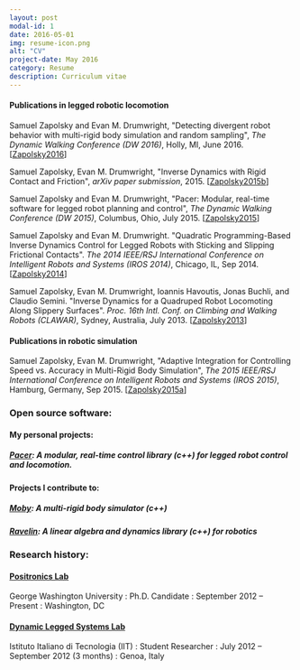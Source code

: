 ```yaml
---
layout: post
modal-id: 1
date: 2016-05-01
img: resume-icon.png
alt: "CV"
project-date: May 2016
category: Resume
description: Curriculum vitae 
---
```


#### Publications in legged robotic locomotion

Samuel Zapolsky and  Evan M. Drumwright, "Detecting divergent robot behavior with multi-rigid body simulation and random sampling", <i>The Dynamic Walking Conference (DW 2016)</i>, Holly, MI, June 2016. [<a href="http://robotics.gwu.edu/positronics/wp-content/uploads/2016/06/Zapolsky_2016_DW.pdf">Zapolsky2016</a>]

Samuel Zapolsky, Evan M. Drumwright, "Inverse Dynamics with Rigid Contact and Friction", <i>arXiv paper submission</i>, 2015. [<a href="http://positronicslab.github.io/assets/pdfs/inverse-dynamics.pdf">Zapolsky2015b</a>]

Samuel Zapolsky and  Evan M. Drumwright, "Pacer: Modular, real-time software for legged robot planning and control", <i>The Dynamic Walking Conference (DW 2015)</i>, Columbus, Ohio, July 2015. [<a href="http://robotics.gwu.edu/positronics/wp-content/uploads/2014/08/Zapolsky_2015_DW.pdf">Zapolsky2015</a>]

Samuel Zapolsky and Evan M. Drumwright. "Quadratic Programming-Based Inverse Dynamics Control for Legged Robots with Sticking and Slipping Frictional Contacts". <i>The 2014 IEEE/RSJ International Conference on Intelligent Robots and Systems (IROS 2014)</i>, Chicago, IL, Sep 2014. [<a href="http://robotics.gwu.edu/positronics/wp-content/uploads/2014/09/zapolsky2014.pdf">Zapolsky2014</a>]

Samuel Zapolsky, Evan M. Drumwright, Ioannis Havoutis, Jonas Buchli, and Claudio Semini. "Inverse Dynamics for a Quadruped Robot Locomoting Along Slippery Surfaces". <i>Proc. 16th Intl. Conf. on Climbing and Walking Robots (CLAWAR)</i>, Sydney, Australia, July 2013. [<a href="http://robotics.gwu.edu/positronics/wp-content/uploads/2013/08/Zapolsky2013.pdf">Zapolsky2013</a>]


#### Publications in robotic simulation 

Samuel Zapolsky, Evan M. Drumwright, "Adaptive Integration for Controlling Speed vs. Accuracy in Multi-Rigid Body Simulation", <i>The 2015 IEEE/RSJ International Conference on Intelligent Robots and Systems (IROS 2015)</i>, Hamburg, Germany, Sep 2015. [<a href="http://robotics.gwu.edu/positronics/wp-content/uploads/2014/08/IROS2015-Zapolsky.pdf">Zapolsky2015a</a>]

### Open source software:

#### My personal projects:

##### <a href="https://github.com/PositronicsLab/Pacer" target="_blank">Pacer</a>: A modular, real-time control library (c++) for legged robot control and locomotion.

#### Projects I contribute to:

##### <a href="http://positronicslab.github.io/Moby/" target="_blank">Moby</a>: A multi-rigid body simulator (c++)

##### <a href="https://github.com/PositronicsLab/Ravelin" target="_blank">Ravelin</a>: A linear algebra and dynamics library (c++) for robotics

### Research history:

#### <a href="https://github.com/PositronicsLab/Ravelin" target="_blank">Positronics Lab</a>
George Washington University
: Ph.D. Candidate
: September 2012 – Present
: Washington, DC



#### <a href="http://www.iit.it/en/advr-labs/dynamic-legged-systems.html" target="_blank">Dynamic Legged Systems Lab</a>
Istituto Italiano di Tecnologia (IIT)
: Student Researcher
: July 2012 – September 2012 (3 months)
: Genoa, Italy


